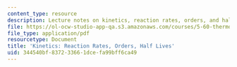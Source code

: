 ```yaml
---
content_type: resource
description: Lecture notes on kinetics, reaction rates, orders, and half lives.
file: https://ol-ocw-studio-app-qa.s3.amazonaws.com/courses/5-60-thermodynamics-kinetics-spring-2008/344540bf837233661dcefa99bff6ca49_5_60_lecture30.pdf
file_type: application/pdf
resourcetype: Document
title: 'Kinetics: Reaction Rates, Orders, Half Lives'
uid: 344540bf-8372-3366-1dce-fa99bff6ca49
---
```

